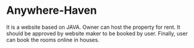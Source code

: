 # Anywhere-Haven
It is a website based on JAVA.
Owner can host the property for rent.
It should be approved by website maker to be booked by user.
Finally, user can book the rooms online in houses.
